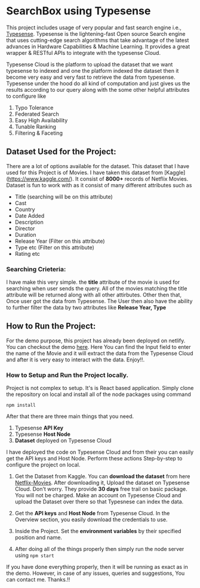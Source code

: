 # SearchBox using Typesense

This project includes usage of very popular and fast search engine i.e., [Typesense](https://typesense.org/). Typesense is the lightening-fast Open source Search engine that uses cutting-edge search algorithms that take advantage of the latest advances in Hardware Capabilities & Machine Learning. It provides a great wrapper & RESTful APIs to integrate with the typesense Cloud.

Typesense Cloud is the platform to upload the dataset that we want typesense to indexed and one the platform indexed the dataset then it become very easy and very fast to retrieve the data from typesense. Typesense under the hood do all kind of computation and just gives us the results according to our query along with the some other helpful attributes to configure like

1. Typo Tolerance
2. Federated Search
3. Easy High Availability
4. Tunable Ranking
5. Filtering & Faceting

  

## Dataset Used for the Project:

  

There are a lot of options available for the dataset. This dataset that I have used for this Project is of Movies. I have taken this dataset from [Kaggle] (https://www.kaggle.com/). It consist of **8000+** records of Netflix Movies. Dataset is fun to work with as it consist of many different attributes such as

- Title (searching will be on this attribute) 
- Cast
- Country
- Date Added
- Description
- Director
- Duration
- Release Year (Filter on this attribute)
- Type etc (Filter on this attribute)
- Rating etc

### Searching Crieteria:

 
I have make this very simple. the **title** attribute of the movie is used for searching when user sends the query. All of the movies matching the title attribute will be returned along with all other attirbutes. Other then that, Once user got the data from Typesense. The User then also have the ability to further filter the data by two attributes like **Release Year, Type**

  
  

## How to Run the Project:

  

For the demo purpose, this project has already been deployed on netlify. You can checkout the demo [here](https://venerable-parfait-cada93.netlify.app/). Here You can find the Input field to enter the name of the Movie and it will extract the data from the Typesense Cloud and after it is very easy to interact with the data. Enjoy!!.

  
  

### How to Setup and Run the Project locally.

  

Project is not complex to setup. It's is React based application. Simply clone the repository on local and install all of the node packages using command

`npm install`


After that there are three main things that you need.

 1. Typesense **API Key**
 2. Typesense **Host Node**
 3. **Dataset** deployed on Typesense Cloud

  
I have deployed the code on Typesense Cloud and from their you can easily get the API keys and Host Node. Perform these actions Step-by-step to configure the project on local.

1. Get the Dataset from Kaggle. You can **download the dataset** from here [Netflix-Movies](https://www.kaggle.com/datasets/shivamb/netflix-shows). After downloading it, Upload the dataset on Typesense Cloud. Don't worry. They provide **30 days** free trail on basic package. You will not be charged. Make an account on Typesense Cloud and upload the Dataset over there so that Typesnese can index the data.

2. Get the **API keys** and **Host Node** from Typesense Cloud. In the Overview section, you easily download the credentials to use.

3. Inside the Project. Set the **environment variables** by their specified position and name.
4. After doing all of the things properly then simply run the node server using `npm start`

If you have done everything properly, then it will be running as exact as in the demo. However, in case of any issues, queries and suggestions, You can contact me. Thanks.!!